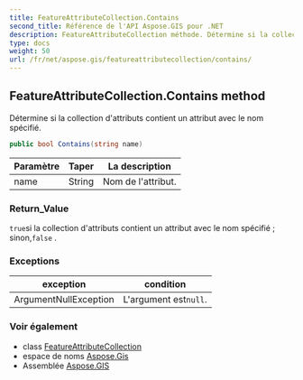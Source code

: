 ```yaml
---
title: FeatureAttributeCollection.Contains
second_title: Référence de l'API Aspose.GIS pour .NET
description: FeatureAttributeCollection méthode. Détermine si la collection dattributs contient un attribut avec le nom spécifié.
type: docs
weight: 50
url: /fr/net/aspose.gis/featureattributecollection/contains/
---
```

## FeatureAttributeCollection.Contains method

Détermine si la collection d'attributs contient un attribut avec le nom spécifié.

```csharp
public bool Contains(string name)
```

| Paramètre | Taper | La description |
| --- | --- | --- |
| name | String | Nom de l'attribut. |

### Return_Value

`true`si la collection d'attributs contient un attribut avec le nom spécifié ; sinon,`false` .

### Exceptions

| exception | condition |
| --- | --- |
| ArgumentNullException | L'argument est`null`. |

### Voir également

* class [FeatureAttributeCollection](../)
* espace de noms [Aspose.Gis](../../featureattributecollection/)
* Assemblée [Aspose.GIS](../../../)


